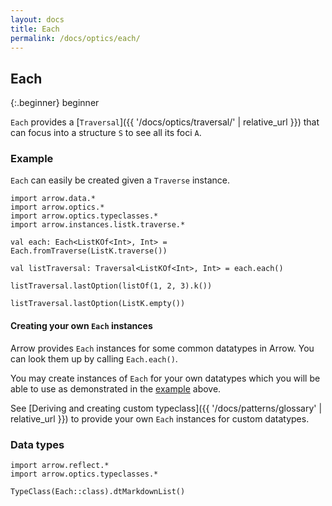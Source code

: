 ```yaml
---
layout: docs
title: Each
permalink: /docs/optics/each/
---
```


## Each

{:.beginner}
beginner

`Each` provides a [`Traversal`]({{ '/docs/optics/traversal/' | relative_url }}) that can focus into a structure `S` to see all its foci `A`.

### Example

`Each` can easily be created given a `Traverse` instance.

```kotlin:ank
import arrow.data.*
import arrow.optics.*
import arrow.optics.typeclasses.*
import arrow.instances.listk.traverse.*

val each: Each<ListKOf<Int>, Int> = Each.fromTraverse(ListK.traverse())

val listTraversal: Traversal<ListKOf<Int>, Int> = each.each()

listTraversal.lastOption(listOf(1, 2, 3).k())
```
```kotlin:ank
listTraversal.lastOption(ListK.empty())
```

#### Creating your own `Each` instances

Arrow provides `Each` instances for some common datatypes in Arrow. You can look them up by calling `Each.each()`.

You may create instances of `Each` for your own datatypes which you will be able to use as demonstrated in the [example](#example) above.

See [Deriving and creating custom typeclass]({{ '/docs/patterns/glossary' | relative_url }}) to provide your own `Each` instances for custom datatypes.

### Data types

```kotlin:ank:replace
import arrow.reflect.*
import arrow.optics.typeclasses.*

TypeClass(Each::class).dtMarkdownList()
```
